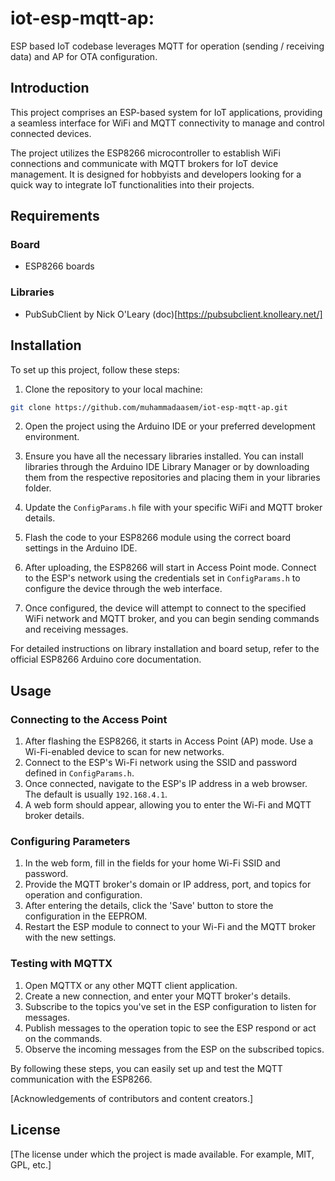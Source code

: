 # iot-esp-mqtt-ap: 

ESP based IoT codebase leverages MQTT for operation (sending / receiving data) and AP for OTA configuration.


## Introduction

This project comprises an ESP-based system for IoT applications, providing a seamless interface for WiFi and MQTT connectivity to manage and control connected devices.

The project utilizes the ESP8266 microcontroller to establish WiFi connections and communicate with MQTT brokers for IoT device management. It is designed for hobbyists and developers looking for a quick way to integrate IoT functionalities into their projects.


## Requirements
### Board
- ESP8266 boards

### Libraries
- PubSubClient by Nick O'Leary (doc)[https://pubsubclient.knolleary.net/]

## Installation

To set up this project, follow these steps:

1. Clone the repository to your local machine:

```sh
git clone https://github.com/muhammadaasem/iot-esp-mqtt-ap.git
```

2. Open the project using the Arduino IDE or your preferred development environment.

3. Ensure you have all the necessary libraries installed. You can install libraries through the Arduino IDE Library Manager or by downloading them from the respective repositories and placing them in your libraries folder.

4. Update the `ConfigParams.h` file with your specific WiFi and MQTT broker details.

5. Flash the code to your ESP8266 module using the correct board settings in the Arduino IDE.

6. After uploading, the ESP8266 will start in Access Point mode. Connect to the ESP's network using the credentials set in `ConfigParams.h` to configure the device through the web interface.

7. Once configured, the device will attempt to connect to the specified WiFi network and MQTT broker, and you can begin sending commands and receiving messages.

For detailed instructions on library installation and board setup, refer to the official ESP8266 Arduino core documentation.

## Usage

### Connecting to the Access Point

1. After flashing the ESP8266, it starts in Access Point (AP) mode. Use a Wi-Fi-enabled device to scan for new networks.
2. Connect to the ESP's Wi-Fi network using the SSID and password defined in `ConfigParams.h`.
3. Once connected, navigate to the ESP's IP address in a web browser. The default is usually `192.168.4.1`.
4. A web form should appear, allowing you to enter the Wi-Fi and MQTT broker details.

### Configuring Parameters

1. In the web form, fill in the fields for your home Wi-Fi SSID and password.
2. Provide the MQTT broker's domain or IP address, port, and topics for operation and configuration.
3. After entering the details, click the 'Save' button to store the configuration in the EEPROM.
4. Restart the ESP module to connect to your Wi-Fi and the MQTT broker with the new settings.

### Testing with MQTTX

1. Open MQTTX or any other MQTT client application.
2. Create a new connection, and enter your MQTT broker's details.
3. Subscribe to the topics you've set in the ESP configuration to listen for messages.
4. Publish messages to the operation topic to see the ESP respond or act on the commands.
5. Observe the incoming messages from the ESP on the subscribed topics.

By following these steps, you can easily set up and test the MQTT communication with the ESP8266.

[Acknowledgements of contributors and content creators.]

## License

[The license under which the project is made available. For example, MIT, GPL, etc.]

